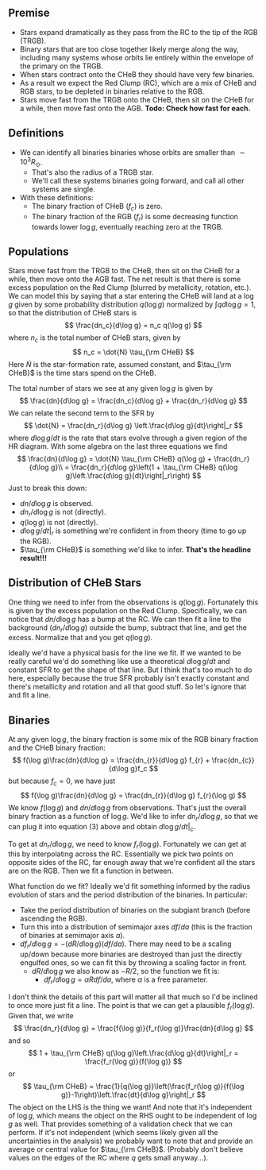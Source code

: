 ## Premise

- Stars expand dramatically as they pass from the RC to the tip of the RGB (TRGB).
- Binary stars that are too close together likely merge along the way, including many systems whose orbits lie entirely within the envelope of the primary on the TRGB.
- When stars contract onto the CHeB they should have very few binaries.
- As a result we expect the Red Clump (RC), which are a mix of CHeB and RGB stars, to be depleted in binaries relative to the RGB.
- Stars move fast from the TRGB onto the CHeB, then sit on the CHeB for a while, then move fast onto the AGB.  **Todo: Check how fast for each.** 

## Definitions

- We can identify all binaries binaries whose orbits are smaller than  $\sim 10^3 R_\odot$.
  - That's also the radius of a TRGB star.
  - We'll call these systems binaries going forward, and call all other systems are single.
- With these definitions:
  -  The binary fraction of CHeB ($f_c$) is zero.
  -  The binary fraction of the RGB ($f_r$) is some decreasing function towards lower $\log g$, eventually reaching zero at the TRGB.

## Populations

Stars move fast from the TRGB to the CHeB, then sit on the CHeB for a while, then move onto the AGB fast. The net result is that there is some excess population on the Red Clump (blurred by metallicity, rotation, etc.). We can model this by saying that a star entering the CHeB will land at a $\log g$ given by some probability distribution $q(\log g)$ normalized by $\int qd\log g=1$, so that the distribution of CHeB stars is
$$
\frac{dn_c}{d\log g} = n_c q(\log g)
$$
where $n_c$ is the total number of CHeB stars, given by
$$
n_c = \dot{N} \tau_{\rm CHeB}
$$
Here $\dot{N}$ is the star-formation rate, assumed constant, and $\tau_{\rm CHeB}$ is the time stars spend on the CHeB.

The total number of stars we see at any given $\log g$ is given by
$$
\frac{dn}{d\log g} = \frac{dn_c}{d\log g} + \frac{dn_r}{d\log g}
$$
We can relate the second term to the SFR by
$$
\dot{N} = \frac{dn_r}{d\log g} \left.\frac{d\log g}{dt}\right|_r
$$
where $d\log g/dt$ is the rate that stars evolve through a given region of the HR diagram. With some algebra on the last three equations we find
$$
\frac{dn}{d\log g} = \dot{N} \tau_{\rm CHeB} q(\log g) + \frac{dn_r}{d\log g}\\
= \frac{dn_r}{d\log g}\left(1 + \tau_{\rm CHeB} q(\log g)\left.\frac{d\log g}{dt}\right|_r\right)
$$
Just to break this down:

- $dn/d\log g$ is observed.
- $dn_r/d\log g$ is not (directly).
- $q(\log g)$ is not (directly).
- $d\log g/dt|_r$ is something we're confident in from theory (time to go up the RGB).
- $\tau_{\rm CHeB}$ is something we'd like to infer. **That's the headline result!!!**

## Distribution of CHeB Stars

One thing we need to infer from the observations is $q(\log g)$. Fortunately this is given by the excess population on the Red Clump. Specifically, we can notice that $dn/d\log g$ has a bump at the RC. We can then fit a line to the background ($dn_r/d\log g$) outside the bump, subtract that line, and get the excess. Normalize that and you get $q(\log g)$.

Ideally we'd have a physical basis for the line we fit. If we wanted to be really careful we'd do something like use a theoretical $d\log g/dt$ and constant SFR to get the shape of that line. But I think that's too much to do here, especially because the true SFR probably isn't exactly constant and there's metallicity and rotation and all that good stuff. So let's ignore that and fit a line.

## Binaries

At any given $\log g$, the binary fraction is some mix of the RGB binary fraction and the CHeB binary fraction:
$$
f(\log g)\frac{dn}{d\log g} = \frac{dn_{r}}{d\log g} f_{r} + \frac{dn_{c}}{d\log g}f_c
$$
but because $f_c = 0$, we have just
$$
f(\log g)\frac{dn}{d\log g} = \frac{dn_{r}}{d\log g} f_{r}(\log g)
$$
We know $f(\log g)$ and $dn/d\log g$ from observations. That's just the overall binary fraction as a function of $\log g$. We'd like to infer $dn_r/d\log g$, so that we can plug it into equation (3) above and obtain $d\log g/dt|_c$.

To get at $dn_r/d\log g$, we need to know $f_r(\log g)$. Fortunately we can get at this by interpolating across the RC. Essentially we pick two points on opposite sides of the RC, far enough away that we're confident all the stars are on the RGB. Then we fit a function in between.

What function do we fit? Ideally we'd fit something informed by the radius evolution of stars and the period distribution of the binaries. In particular:

- Take the period distribution of binaries on the subgiant branch (before ascending the RGB).
- Turn this into a distribution of semimajor axes $df/da$ (this is the fraction of binaries at semimajor axis $a$).
- $df_r/d\log g = -(dR/d\log g)(df/da)$. There may need to be a scaling up/down because more binaries are destroyed than just the directly engulfed ones, so we can fit this by throwing a scaling factor in front.
  - $dR/d\log g$ we also know as $-R/2$, so the function we fit is:
    - $df_r/d\log g = \alpha R df/da$, where $\alpha$ is a free parameter.

I don't think the details of this part will matter all that much so I'd be inclined to once more just fit a line. The point is that we can get a plausible $f_r(\log g)$. Given that, we write
$$
\frac{dn_r}{d\log g} = \frac{f(\log g)}{f_r(\log g)}\frac{dn}{d\log g}
$$
and so
$$
1 + \tau_{\rm CHeB} q(\log g)\left.\frac{d\log g}{dt}\right|_r = \frac{f_r(\log g)}{f(\log g)}
$$
or
$$
 \tau_{\rm CHeB} = \frac{1}{q(\log g)}\left(\frac{f_r(\log g)}{f(\log g)}-1\right)\left.\frac{dt}{d\log g}\right|_r
$$
The object on the LHS is the thing we want! And note that it's independent of $\log g$, which means the object on the RHS ought to be independent of $\log g$ as well. That provides something of a validation check that we can perform. If it's not independent (which seems likely given all the uncertainties in the analysis) we probably want to note that and provide an average or central value for $\tau_{\rm CHeB}$. (Probably don't believe values on the edges of the RC where $q$ gets small anyway...).





